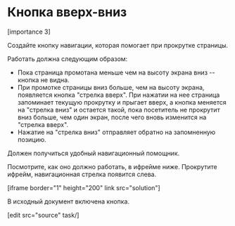 # Кнопка вверх-вниз

[importance 3]

Создайте кнопку навигации, которая помогает при прокрутке страницы.

Работать должна следующим образом:
<ul>
<li>Пока страница промотана меньше чем на высоту экрана вниз -- кнопка не видна.</li>
<li>При промотке страницы вниз больше, чем на высоту экрана, появляется кнопка "стрелка вверх". При нажатии на нее страница запоминает текущую прокрутку и прыгает вверх, а кнопка меняется на "стрелка вниз" и остается такой, пока посетитель не прокрутит вниз больше, чем один экран, после чего вновь изменится на "стрелка вверх".</li>
<li>Нажатие на "стрелка вниз" отправляет обратно на запомненную позицию.</li>
</ul>
Должен получиться удобный навигационный помощник.

Посмотрите, как оно должно работать, в ифрейме ниже. Прокрутите ифрейм, навигационная стрелка появится слева. 

[iframe border="1" height="200" link src="solution"]

В исходный документ включена кнопка.

[edit src="source" task/]
